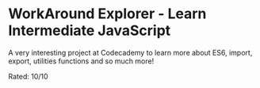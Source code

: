 # WorkAround Explorer - Learn Intermediate JavaScript

A very interesting project at Codecademy to learn more about ES6, import, export, utilities functions and so much more!

Rated: 10/10
